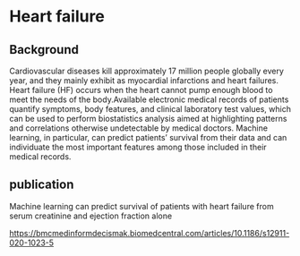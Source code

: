 # Heart failure

## Background

Cardiovascular diseases kill approximately 17 million people globally every year, and they mainly exhibit as myocardial infarctions and heart failures. Heart failure (HF) occurs when the heart cannot pump enough blood to meet the needs of the body.Available electronic medical records of patients quantify symptoms, body features, and clinical laboratory test values, which can be used to perform biostatistics analysis aimed at highlighting patterns and correlations otherwise undetectable by medical doctors. Machine learning, in particular, can predict patients’ survival from their data and can individuate the most important features among those included in their medical records.

## publication

Machine learning can predict survival of patients with heart failure from serum creatinine and ejection fraction alone

https://bmcmedinformdecismak.biomedcentral.com/articles/10.1186/s12911-020-1023-5
